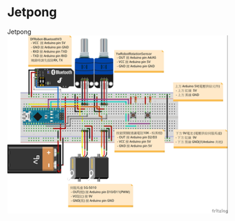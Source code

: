# Jetpong
Jetpong  
<img src="https://github.com/rumu-inno/Jetpong/blob/master/Jetpong_bb.jpg" /></a>  

